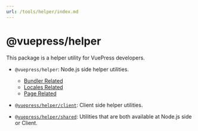 ```yaml
---
url: /tools/helper/index.md
---
```

# @vuepress/helper

This package is a helper utility for VuePress developers.

* `@vuepress/helper`: Node.js side helper utilities.
  * [Bundler Related](node/bundler.md)
  * [Locales Related](node/locales.md)
  * [Page Related](node/page.md)

* [`@vuepress/helper/client`](client.md): Client side helper utilities.

* [`@vuepress/helper/shared`](shared.md): Utilities that are both available at Node.js side or Client.
